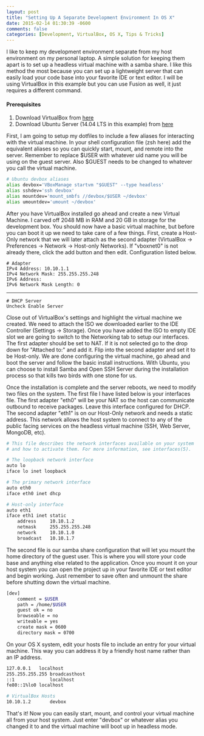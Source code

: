 ```yaml
---
layout: post
title: "Setting Up A Separate Development Environment In OS X"
date: 2015-02-14 01:30:39 -0600
comments: false
categories: [Development, VirtualBox, OS X, Tips & Tricks]
---
```


I like to keep my development environment separate from my host environment on my personal laptop. A simple solution for keeping them apart is to set up a headless virtual machine with a samba share. I like this method the most because you can set up a lightweight server that can easily load your code base into your favorite IDE or text editor. I will be using VirtualBox in this example but you can use Fusion as well, it just requires a different command.

<!--more-->

#### Prerequisites
 1. Download VirtualBox from [here](https://www.virtualbox.org/wiki/Downloads)
 2. Download Ubuntu Server (14.04 LTS in this example) from [here](http://www.ubuntu.com/download/server)

First, I am going to setup my dotfiles to include a few aliases for interacting with the virtual machine. In your shell configuration file (zsh here) add the equivalent aliases so you can quickly start, mount, and remote into the server. Remember to replace $USER with whatever uid name you will be using on the guest server. Also $GUEST needs to be changed to whatever you call the virtual machine.

``` bash .zshrc
# Ubuntu devbox aliases
alias devbox='VBoxManage startvm "$GUEST" --type headless'
alias sshdev='ssh devbox'
alias mountdev='mount_smbfs //devbox/$USER ~/devbox'
alias umountdev='umount ~/devbox'
```

After you have VirtualBox installed go ahead and create a new Virtual Machine. I carved off 2048 MB in RAM and 20 GB in storage for the development box. You should now have a basic virtual machine, but before you can boot it up we need to take care of a few things. First, create a Host-Only network that we will later attach as the second adapter (VirtualBox -> Preferences -> Network -> Host-only Networks). If "vboxnet0" is not already there, click the add button and then edit. Configuration listed below.

	# Adapter
 	IPv4 Address: 10.10.1.1
  	IPv4 Network Mask: 255.255.255.248
  	IPv6 Address:
  	IPv6 Network Mask Length: 0
---
	# DHCP Server
	Uncheck Enable Server

Close out of VirtualBox's settings and highlight the virtual machine we created. We need to attach the ISO we downloaded earlier to the IDE Controller (Settings -> Storage). Once you have added the ISO to empty IDE slot we are going to switch to the Networking tab to setup our interfaces. The first adapter should be set to NAT. If it is not selected go to the drop down for "Attached to:" and add it. Flip into the second adapter and set it to be Host-only. We are done configuring the virtual machine, go ahead and boot the server and follow the basic install instructions. With Ubuntu, you can choose to install Samba and Open SSH Server during the installation process so that kills two birds with one stone for us.

Once the installation is complete and the server reboots, we need to modify two files on the system. The first file I have listed below is your interfaces file. The first adapter "eth0" will be your NAT so the host can communicate outbound to receive packages. Leave this interface configured for DHCP. The second adapter "eth1" is on our Host-Only network and needs a static address. This network allows the host system to connect to any of the public facing services on the headless virtual machine (SSH, Web Server, MongoDB, etc). 


``` bash /etc/network/interfaces
# This file describes the network interfaces available on your system
# and how to activate them. For more information, see interfaces(5).

# The loopback network interface
auto lo
iface lo inet loopback

# The primary network interface
auto eth0
iface eth0 inet dhcp

# Host-only interface
auto eth1
iface eth1 inet static
	address 	10.10.1.2
	netmask		255.255.255.248
	network		10.10.1.0
	broadcast	10.10.1.7
```
The second file is our samba share configuration that will let you mount the home directory of the guest user. This is where you will store your code base and anything else related to the application. Once you mount it on your host system you can open the project up in your favorite IDE or text editor and begin working. Just remember to save often and unmount the share before shutting down the virtual machine.

``` bash /etc/samba/smb.conf
[dev]
	comment = $USER
	path = /home/$USER
	guest ok = no
	browseable = no
	writeable = yes
	create mask = 0600
	directory mask = 0700
```

On your OS X system, edit your hosts file to include an entry for your virtual machine. This way you can address it by a friendly host name rather than an IP address.

``` bash /etc/hosts
127.0.0.1   localhost
255.255.255.255 broadcasthost
::1             localhost
fe80::1%lo0 localhost

# VirtualBox Hosts
10.10.1.2       devbox
```

That's it! Now you can easily start, mount, and control your virtual machine all from your host system. Just enter "devbox" or whatever alias you changed it to and the virtual machine will boot up in headless mode.